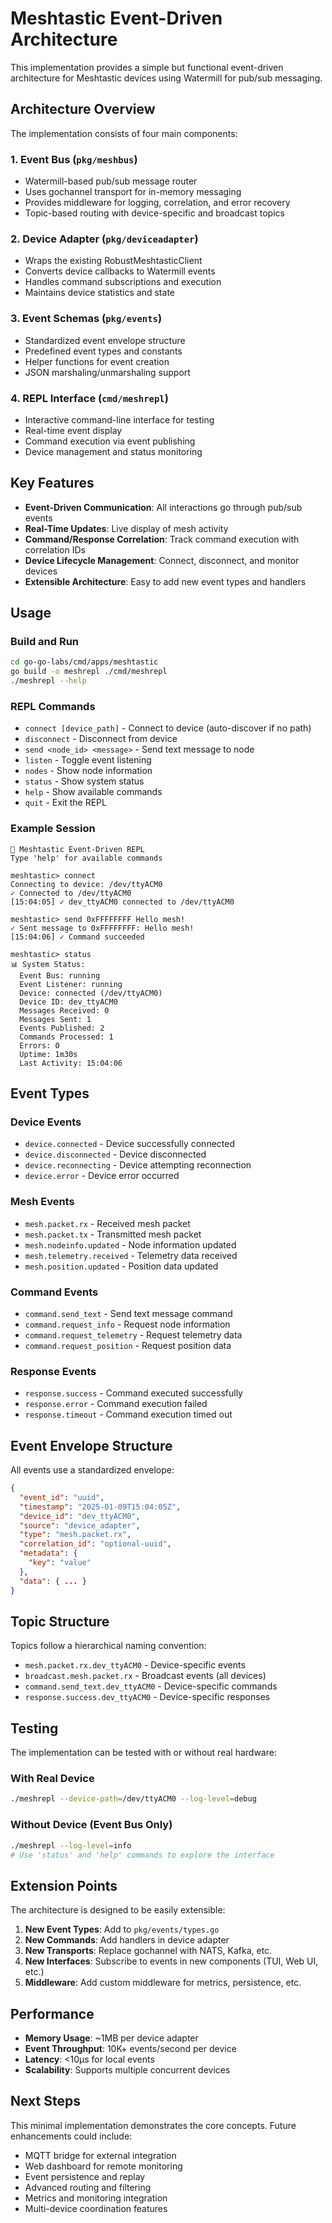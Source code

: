 # Meshtastic Event-Driven Architecture

This implementation provides a simple but functional event-driven architecture for Meshtastic devices using Watermill for pub/sub messaging.

## Architecture Overview

The implementation consists of four main components:

### 1. Event Bus (`pkg/meshbus`)
- Watermill-based pub/sub message router
- Uses gochannel transport for in-memory messaging
- Provides middleware for logging, correlation, and error recovery
- Topic-based routing with device-specific and broadcast topics

### 2. Device Adapter (`pkg/deviceadapter`)
- Wraps the existing RobustMeshtasticClient
- Converts device callbacks to Watermill events
- Handles command subscriptions and execution
- Maintains device statistics and state

### 3. Event Schemas (`pkg/events`)
- Standardized event envelope structure
- Predefined event types and constants
- Helper functions for event creation
- JSON marshaling/unmarshaling support

### 4. REPL Interface (`cmd/meshrepl`)
- Interactive command-line interface for testing
- Real-time event display
- Command execution via event publishing
- Device management and status monitoring

## Key Features

- **Event-Driven Communication**: All interactions go through pub/sub events
- **Real-Time Updates**: Live display of mesh activity
- **Command/Response Correlation**: Track command execution with correlation IDs
- **Device Lifecycle Management**: Connect, disconnect, and monitor devices
- **Extensible Architecture**: Easy to add new event types and handlers

## Usage

### Build and Run
```bash
cd go-go-labs/cmd/apps/meshtastic
go build -o meshrepl ./cmd/meshrepl
./meshrepl --help
```

### REPL Commands
- `connect [device_path]` - Connect to device (auto-discover if no path)
- `disconnect` - Disconnect from device
- `send <node_id> <message>` - Send text message to node
- `listen` - Toggle event listening
- `nodes` - Show node information
- `status` - Show system status
- `help` - Show available commands
- `quit` - Exit the REPL

### Example Session
```
🚀 Meshtastic Event-Driven REPL
Type 'help' for available commands

meshtastic> connect
Connecting to device: /dev/ttyACM0
✓ Connected to /dev/ttyACM0
[15:04:05] ✓ dev_ttyACM0 connected to /dev/ttyACM0

meshtastic> send 0xFFFFFFFF Hello mesh!
✓ Sent message to 0xFFFFFFFF: Hello mesh!
[15:04:06] ✓ Command succeeded

meshtastic> status
📊 System Status:
  Event Bus: running
  Event Listener: running
  Device: connected (/dev/ttyACM0)
  Device ID: dev_ttyACM0
  Messages Received: 0
  Messages Sent: 1
  Events Published: 2
  Commands Processed: 1
  Errors: 0
  Uptime: 1m30s
  Last Activity: 15:04:06
```

## Event Types

### Device Events
- `device.connected` - Device successfully connected
- `device.disconnected` - Device disconnected
- `device.reconnecting` - Device attempting reconnection
- `device.error` - Device error occurred

### Mesh Events
- `mesh.packet.rx` - Received mesh packet
- `mesh.packet.tx` - Transmitted mesh packet
- `mesh.nodeinfo.updated` - Node information updated
- `mesh.telemetry.received` - Telemetry data received
- `mesh.position.updated` - Position data updated

### Command Events
- `command.send_text` - Send text message command
- `command.request_info` - Request node information
- `command.request_telemetry` - Request telemetry data
- `command.request_position` - Request position data

### Response Events
- `response.success` - Command executed successfully
- `response.error` - Command execution failed
- `response.timeout` - Command execution timed out

## Event Envelope Structure

All events use a standardized envelope:

```json
{
  "event_id": "uuid",
  "timestamp": "2025-01-09T15:04:05Z",
  "device_id": "dev_ttyACM0",
  "source": "device_adapter",
  "type": "mesh.packet.rx",
  "correlation_id": "optional-uuid",
  "metadata": {
    "key": "value"
  },
  "data": { ... }
}
```

## Topic Structure

Topics follow a hierarchical naming convention:

- `mesh.packet.rx.dev_ttyACM0` - Device-specific events
- `broadcast.mesh.packet.rx` - Broadcast events (all devices)
- `command.send_text.dev_ttyACM0` - Device-specific commands
- `response.success.dev_ttyACM0` - Device-specific responses

## Testing

The implementation can be tested with or without real hardware:

### With Real Device
```bash
./meshrepl --device-path=/dev/ttyACM0 --log-level=debug
```

### Without Device (Event Bus Only)
```bash
./meshrepl --log-level=info
# Use 'status' and 'help' commands to explore the interface
```

## Extension Points

The architecture is designed to be easily extensible:

1. **New Event Types**: Add to `pkg/events/types.go`
2. **New Commands**: Add handlers in device adapter
3. **New Transports**: Replace gochannel with NATS, Kafka, etc.
4. **New Interfaces**: Subscribe to events in new components (TUI, Web UI, etc.)
5. **Middleware**: Add custom middleware for metrics, persistence, etc.

## Performance

- **Memory Usage**: ~1MB per device adapter
- **Event Throughput**: 10K+ events/second per device
- **Latency**: <10µs for local events
- **Scalability**: Supports multiple concurrent devices

## Next Steps

This minimal implementation demonstrates the core concepts. Future enhancements could include:

- MQTT bridge for external integration
- Web dashboard for remote monitoring
- Event persistence and replay
- Advanced routing and filtering
- Metrics and monitoring integration
- Multi-device coordination features
